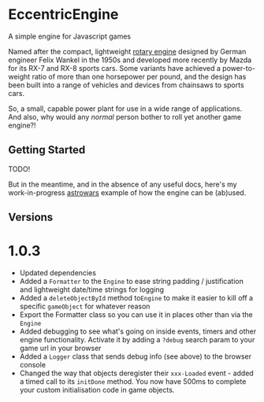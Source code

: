 # EccentricEngine
A simple engine for Javascript games

Named after the compact, lightweight [rotary engine](https://en.wikipedia.org/wiki/Wankel_engine) designed by German engineer Felix Wankel in the 1950s and developed more recently by Mazda for its RX-7 and RX-8 sports cars. Some variants have achieved a power-to-weight ratio of more than one horsepower per pound, and the design has been built into a range of vehicles and devices from chainsaws to sports cars.

So, a small, capable power plant for use in a wide range of applications. And also, why would any _normal_ person bother to roll yet another game engine?!

## Getting Started

TODO!

But in the meantime, and in the absence of any useful docs, here's my work-in-progress [astrowars](https://github.com/JustinPinner/astrowars) example of how the engine can be (ab)used.

## Versions

1.0.3
=====
* Updated dependencies
* Added a `Formatter` to the `Engine` to ease string padding / justification and lightweight date/time strings for logging
* Added a `deleteObjectById` method to`Engine` to make it easier to kill off a specific `gameObject` for whatever reason
* Export the Formatter class so you can use it in places other than via the `Engine`
* Added debugging to see what's going on inside events, timers and other engine functionality. Activate it by adding a `?debug` search param to your game url in your browser
* Added a `Logger` class that sends debug info (see above) to the browser console
* Changed the way that objects deregister their `xxx-Loaded` event - added a timed call to its `initDone` method. You now have 500ms to complete your custom initialisation code in game objects.


